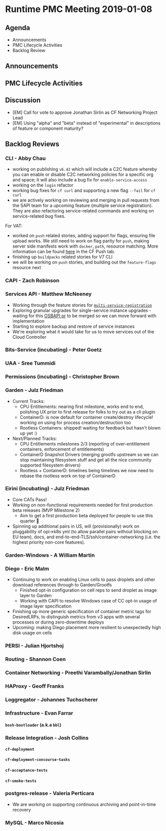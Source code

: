 # Runtime PMC Meeting 2019-01-08

## Agenda

* Announcements
* PMC Lifecycle Activities
* Backlog Review


## Announcements


## PMC Lifecycle Activities


## Discussion

- [EM] Call for vote to approve Jonathan Sirlin as CF Networking Project Lead
- [EM] Using "alpha" and "beta" instead of "experimental" in descriptions of feature or component maturity?

## Backlog Reviews

### CLI - Abby Chau

- working on publishing `v6.42` which will include a C2C feature whereby you can enable or disable C2C networking policies for a specific org and space; it will also include a bug fix for `enable-service-access`
- working on the `login` refactor
- working bug fixes for `cf curl` and supporting a new flag `--fail` for `cf curl`
- we are actively working on reviewing and merging in pull requests from the SAPI team for a upcoming feature (multiple service registration). They are also refactoring service-related commands and working on service-related bug fixes. 

For VAT:

- worked on `push` related stories, adding support for flags, ensuring file upload works. We still need to work on flag parity for `push`, making server side manifests work with `docker`, `path`, resource matching. More information can be found [here](https://docs.google.com/spreadsheets/d/1ZGvq0biCP4azgz-8mbg5pvCpTUGG17J6r3QhMl8hnhM/edit#gid=1627614696) in the CF Push tab. 
- finishing up `buildpacks` related stories for V7 CLI
- we will be working on `push` stories, and building out the `feature-flags` resource next

### CAPI - Zach Robinson


### Services API - Matthew McNeeney

* Working through the feature stories for [`multi-service-registration`](https://docs.google.com/document/d/1_OBnFCsL3ru43PEXocsCc3EuGaM0YLHjr0iAoXnakt4)
* Exploring granular upgrades for single-service instance upgrades - waiting for this [OSBAPI pr](https://github.com/openservicebrokerapi/servicebroker/pull/628) to be merged so we can move forward with implementation 
* Starting to explore backup and restore of service instances
* We're exploring what it would take for us to move services out of the Cloud Controller


### Bits-Service (incubating) - Peter Goetz


### UAA - Sree Tummidi


### Permissions (incubating) - Christopher Brown


### Garden - Julz Friedman

- Current Tracks: 
  - CPU Entitlements: nearing first milestone, works end to end, polishing UX prior to first release for folks to try out as a cli plugin
  - ContainerD: is now default for container create/destroy lifecycle! working on using for process creation/destruction too
  - Rootless Containers: shipped! waiting for feedback but hasn't blown up yet :)
- Next/Planned Tracks:
  - CPU Entitlements milestones 2/3 (reporting of over-entitlement containers, enforcement of entitlements)
  - ContainerD Snapshot Drivers (merging grootfs upstream so we can stop maintaining filesystem stuff and get all the nice community supported filesystem drivers)
  - Rootless + ContainerD: timelines being timelines we now need to rebase the rootless work on top of ContainerD

### Eirini (incubating) - Julz Friedman

- Core CATs Pass!
- Working on non-functional requirements needed for first production beta releases (MVP Milestone 2)
  - Aim to get a first production beta deployed for people to use this quarter 🤞
- Spinning up additional pairs in US, will (provisionally) work on pluggability of opi->k8s yml (to allow parallel pairs without blocking on EU team), docs, and end-to-end-TLS/ssh/container-networking (i.e. the highest priority non-core features).


### Garden-Windows - A William Martin


### Diego - Eric Malm

- Continuing to work on enabling Linux cells to pass droplets and other download references through to Garden/Grootfs
  - Finished opt-in configuration on cell reps to send droplet as image layer to Garden
  - Working with CAPI to resolve Windows case of CC opt-in usage of image layer specification
- Finishing up more generic specification of container metric tags for DesiredLRPs, to distinguish metrics from v3 apps with several processes or during zero-downtime deploys
- Upcoming: making Diego placement more resilient to unexpectedly high disk usage on cells


### PERSI - Julian Hjortshoj


### Routing - Shannon Coen


### Container Networking - Preethi Varambally/Jonathan Sirlin


### HAProxy - Geoff Franks


### Loggregator - Johannes Tuchscherer


### Infrastructure - Evan Farrar

#### `bosh-bootloader` (a.k.a `bbl`)


### Release Integration - Josh Collins

#### `cf-deployment`


#### `cf-deployment-concourse-tasks`


#### `cf-acceptance-tests`


#### `cf-smoke-tests`


### postgres-release - Valeria Perticara

- We are working on supporting continuous archiving and point-in-time recovery

### MySQL - Marco Nicosia
